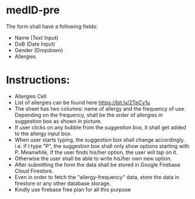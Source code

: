# medID-pre

The form shall have a following fields:
- Name (Text Input)
- DoB (Date Input)
- Gender (Dropdown)
- Allergies

# Instructions:
- Allergies Cell
- List of allergies can be found here https://bit.ly/2TpCy1u
- The sheet has two columns: name of allergy and the frequency of use. Depending on the frequency, shall be the order of allergies in suggestion box as shown in picture.
- If user clicks on any bubble from the suggestion box, it shall get added to the allergy input box.
- When user starts typing, the suggestion box shall change accordingly. i.e. if I type "P", the suggestion box shall only show options starting with P. Meanwhile, If the user finds his/her option, the user will tap on it.
- Otherwise the user shall be able to write his/her own new option.
- After submitting the form the data shall be stored in Google Firebase Cloud Firestore.
- Even in order to fetch the "allergy-frequency" data, store the data in firestore or any other database storage.
- Kindly use firebase free plan for all this purpose
